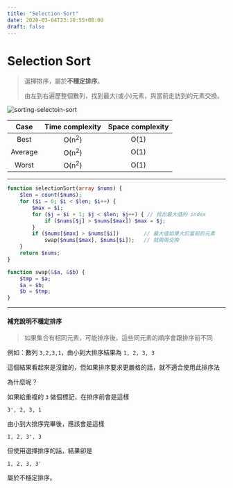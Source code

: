 ```yaml
---
title: "Selection Sort"
date: 2020-03-04T23:10:55+08:00
draft: false
---
```


# Selection Sort

> 選擇排序，屬於**不穩定排序**。
>
> 由左到右遍歷整個數列，找到最大(或小)元素，與當前走訪到的元素交換。



![sorting-selectoin-sort](https://picbed.stdcdn.com/2021/09/0a6d643aeee78b785b8c7b60b8bc9b51.gif)



|  Case   | Time complexity  | Space complexity |
| :-----: | :--------------: | :--------------: |
|  Best   | O(n<sup>2</sup>) |       O(1)       |
| Average | O(n<sup>2</sup>) |       O(1)       |
|  Worst  | O(n<sup>2</sup>) |       O(1)       |



---



```php
function selectionSort(array $nums) {
    $len = count($nums);
    for ($i = 0; $i < $len; $i++) {
        $max = $i;
        for ($j = $i + 1; $j < $len; $j++) { // 找出最大值的 index
            if ($nums[$j] > $nums[$max]) $max = $j;
        }
        if ($nums[$max] > $nums[$i])		// 最大值如果大於當前的元素
            swap($nums[$max], $nums[$i]);	// 就兩兩交換
    }
    return $nums;
}

function swap(&$a, &$b) {
    $tmp = $a;
    $a = $b;
    $b = $tmp;
}
```

---

#### 補充說明**不穩定排序**

>  如果集合有相同元素，可能排序後，這些同元素的順序會跟排序前不同

例如：數列  `3,2,3,1`，由小到大排序結果為 `1, 2, 3, 3`

這個結果看起來是沒錯的，但如果排序要求更嚴格的話，就不適合使用此排序法

為什麼呢？

如果給重複的 `3` 做個標記，在排序前會是這樣

`3', 2, 3, 1`



由小到大排序完畢後，應該會是這樣

 `1, 2, 3', 3`



但使用選擇排序的話，結果卻是

 `1, 2, 3, 3'`

屬於不穩定排序。
